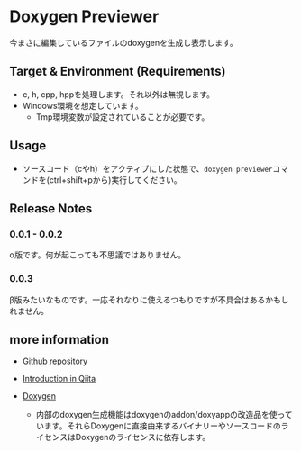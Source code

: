 # Doxygen Previewer

今まさに編集しているファイルのdoxygenを生成し表示します。

## Target & Environment (Requirements)

* c, h, cpp, hppを処理します。それ以外は無視します。
* Windows環境を想定しています。
    + Tmp環境変数が設定されていることが必要です。

## Usage

* ソースコード（cやh）をアクティブにした状態で、`doxygen previewer`コマンドを(ctrl+shift+pから)実行してください。

## Release Notes

### 0.0.1 - 0.0.2

α版です。何が起こっても不思議ではありません。

### 0.0.3

β版みたいなものです。一応それなりに使えるつもりですが不具合はあるかもしれません。

## more information

* [Github repository](https://github.com/hakua-doublemoon/DoxygenPreviewer)

* [Introduction in Qiita](https://qiita.com/hakua-doublemoon/items/c328a7bf0bc7a1fbef14)

* [Doxygen](https://github.com/doxygen/doxygen)
    * 内部のdoxygen生成機能はdoxygenのaddon/doxyappの改造品を使っています。それらDoxygenに直接由来するバイナリーやソースコードのライセンスはDoxygenのライセンスに依存します。


